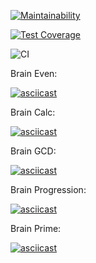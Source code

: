[![Maintainability](https://api.codeclimate.com/v1/badges/3ef425411b8ba6ea412d/maintainability)](https://codeclimate.com/github/sashashakun/frontend-project-lvl1/maintainability)

[![Test Coverage](https://api.codeclimate.com/v1/badges/3ef425411b8ba6ea412d/test_coverage)](https://codeclimate.com/github/sashashakun/frontend-project-lvl1/test_coverage)

![CI](https://github.com/sashashakun/frontend-project-lvl1/workflows/CI/badge.svg?branch=master)


Brain Even:

[![asciicast](https://asciinema.org/a/VhoyxImygTX70Zn58LkI5oTwM.svg)](https://asciinema.org/a/VhoyxImygTX70Zn58LkI5oTwM)

Brain Calc:

[![asciicast](https://asciinema.org/a/yWiGbUTQT3iXE4O0rOU4DgNvi.svg)](https://asciinema.org/a/yWiGbUTQT3iXE4O0rOU4DgNvi)

Brain GCD:

[![asciicast](https://asciinema.org/a/Wan98QdoKoCRYQFWN29vmLtTC.svg)](https://asciinema.org/a/Wan98QdoKoCRYQFWN29vmLtTC)

Brain Progression:

[![asciicast](https://asciinema.org/a/YUtTOaVD5JzGF4OcBpoltfAgI.svg)](https://asciinema.org/a/YUtTOaVD5JzGF4OcBpoltfAgI)

Brain Prime:

[![asciicast](https://asciinema.org/a/TLLJeU4SfIsegmX7sN5PuU04I.svg)](https://asciinema.org/a/TLLJeU4SfIsegmX7sN5PuU04I)